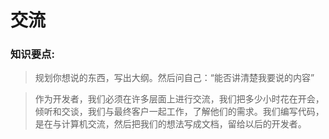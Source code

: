# 交流
### 知识要点:
> 规划你想说的东西，写出大纲。然后问自己：“能否讲清楚我要说的内容”

> 作为开发者，我们必须在许多层面上进行交流，我们把多少小时花在开会，倾听和交谈，我们与最终客户一起工作，了解他们的需求。我们编写代码，是在与计算机交流，然后把我们的想法写成文档，留给以后的开发者。